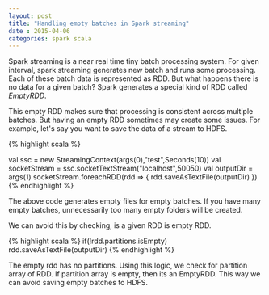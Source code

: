 ```yaml
---           
layout: post
title: "Handling empty batches in Spark streaming"
date : 2015-04-06
categories: spark scala
---
```

Spark streaming is a near real time tiny batch processing system. For given interval, spark streaming generates new batch and runs some processing. Each of these batch data is represented as RDD. But what happens there is no data for a given batch? Spark generates a special kind of RDD called *EmptyRDD*.

This empty RDD makes sure that processing is consistent across multiple batches. But having an empty RDD sometimes may create some issues. For example, let's say you want to save the data of a stream to HDFS. 

{% highlight scala %}

val ssc = new StreamingContext(args(0),"test",Seconds(10))
val socketStream = ssc.socketTextStream("localhost",50050)
val outputDir = args(1)
socketStream.foreachRDD(rdd => {
  rdd.saveAsTextFile(outputDir)
})
{% endhighlight %}

The above code generates empty files for empty batches. If you have many empty batches, unnecessarily too many empty folders will be created. 

We can avoid this by checking, is a given RDD is empty RDD. 

{% highlight scala %}
 if(!rdd.partitions.isEmpty)
   rdd.saveAsTextFile(outputDir)
{% endhighlight %}

The empty rdd has no partitions. Using this logic, we check for partition array of RDD. If partition array is empty, then its an EmptyRDD. This way we can avoid saving empty batches to HDFS.